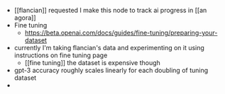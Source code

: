 - [[flancian]] requested I make this node to track ai progress in [[an agora]]
- Fine tuning
	- https://beta.openai.com/docs/guides/fine-tuning/preparing-your-dataset
- currently I'm taking flancian's data and experimenting on it using instructions on fine tuning page
	- [[fine tuning]] the dataset is expensive though
- gpt-3 accuracy roughly scales linearly for each doubling of tuning dataset
-